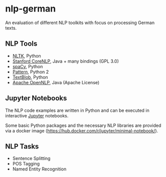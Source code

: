 # nlp-german

An evaluation of different NLP toolkits with focus on processing German texts.

## NLP Tools

* [NLTK](http://www.nltk.org/), Python
* [Stanford CoreNLP](https://stanfordnlp.github.io/CoreNLP/index.html), Java + many bindings (GPL 3.0)
* [spaCy](https://spacy.io/), Python
* [Pattern](https://www.clips.uantwerpen.be/pattern), Python 2
* [TextBlob](http://textblob.readthedocs.io/en/dev/), Python
* [Apache OpenNLP](http://opennlp.apache.org/), Java (Apache License)

## Jupyter Notebooks

The NLP code examples are written in Python and can be executed in interactive [Jupyter](http://jupyter.org/) notebooks.

Some basic Python packages and the necessary NLP libraries are provided via a docker image (https://hub.docker.com/r/jupyter/minimal-notebook/).

## NLP Tasks

* Sentence Splitting
* POS Tagging
* Named Entity Recognition
